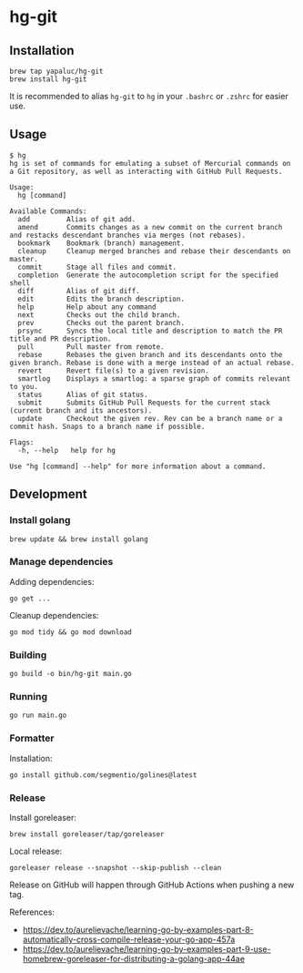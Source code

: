 # hg-git

## Installation

```
brew tap yapaluc/hg-git
brew install hg-git
```

It is recommended to alias `hg-git` to `hg` in your `.bashrc` or `.zshrc` for easier use.

## Usage

```
$ hg
hg is set of commands for emulating a subset of Mercurial commands on a Git repository, as well as interacting with GitHub Pull Requests.

Usage:
  hg [command]

Available Commands:
  add         Alias of git add.
  amend       Commits changes as a new commit on the current branch and restacks descendant branches via merges (not rebases).
  bookmark    Bookmark (branch) management.
  cleanup     Cleanup merged branches and rebase their descendants on master.
  commit      Stage all files and commit.
  completion  Generate the autocompletion script for the specified shell
  diff        Alias of git diff.
  edit        Edits the branch description.
  help        Help about any command
  next        Checks out the child branch.
  prev        Checks out the parent branch.
  prsync      Syncs the local title and description to match the PR title and PR description.
  pull        Pull master from remote.
  rebase      Rebases the given branch and its descendants onto the given branch. Rebase is done with a merge instead of an actual rebase.
  revert      Revert file(s) to a given revision.
  smartlog    Displays a smartlog: a sparse graph of commits relevant to you.
  status      Alias of git status.
  submit      Submits GitHub Pull Requests for the current stack (current branch and its ancestors).
  update      Checkout the given rev. Rev can be a branch name or a commit hash. Snaps to a branch name if possible.

Flags:
  -h, --help   help for hg

Use "hg [command] --help" for more information about a command.
```

## Development

### Install golang

```
brew update && brew install golang
```

### Manage dependencies

Adding dependencies:

```
go get ...
```

Cleanup dependencies:

```
go mod tidy && go mod download
```

### Building

```
go build -o bin/hg-git main.go
```

### Running

```
go run main.go
```

### Formatter

Installation:

```
go install github.com/segmentio/golines@latest
```

### Release

Install goreleaser:

```
brew install goreleaser/tap/goreleaser
```

Local release:

```
goreleaser release --snapshot --skip-publish --clean
```

Release on GitHub will happen through GitHub Actions when pushing a new tag.

References:

* https://dev.to/aurelievache/learning-go-by-examples-part-8-automatically-cross-compile-release-your-go-app-457a
* https://dev.to/aurelievache/learning-go-by-examples-part-9-use-homebrew-goreleaser-for-distributing-a-golang-app-44ae